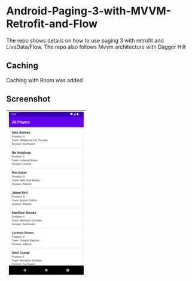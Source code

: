 # Android-Paging-3-with-MVVM-Retrofit-and-Flow
The repo shows details on how to use paging 3 with retrofit and LiveData/Flow. The repo also follows Mvvm architecture with Dagger Hilt

## Caching
Caching with Room was added

## Screenshot
|<img src="pic/pic.png" width=200/>|
|:----:|
